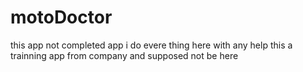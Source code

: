 # motoDoctor
this app not completed app 
i do evere thing here with any help this a trainning app from company and supposed not be here
